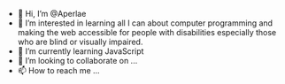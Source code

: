 - 👋 Hi, I’m @Aperlae
- 👀 I’m interested in learning all I can about computer programming and making the web accessible for people with disabilities especially those who are blind or visually impaired.
- 🌱 I’m currently learning JavaScript
- 💞️ I’m looking to collaborate on ...
- 📫 How to reach me ...

<!---
Aperlae/Aperlae is a ✨ special ✨ repository because its `README.md` (this file) appears on your GitHub profile.
You can click the Preview link to take a look at your changes.
--->
